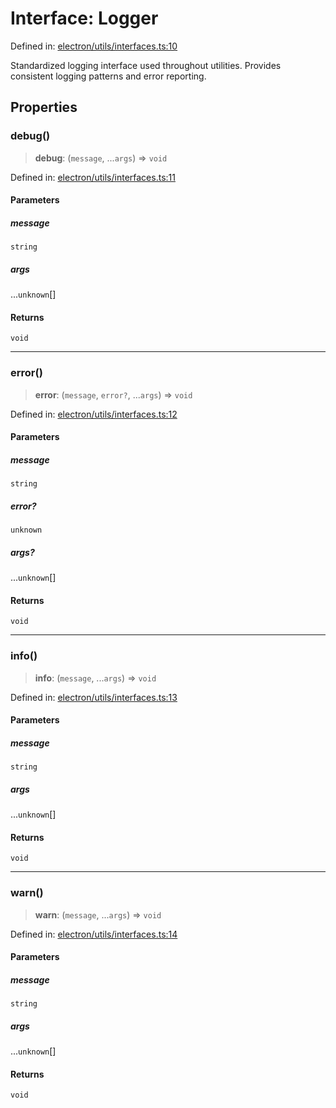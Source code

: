 # Interface: Logger

Defined in: [electron/utils/interfaces.ts:10](https://github.com/Nick2bad4u/Uptime-Watcher/blob/2a45eeb1723f8f7089001af2c92aa07d82dfe7e4/electron/utils/interfaces.ts#L10)

Standardized logging interface used throughout utilities.
Provides consistent logging patterns and error reporting.

## Properties

### debug()

> **debug**: (`message`, ...`args`) => `void`

Defined in: [electron/utils/interfaces.ts:11](https://github.com/Nick2bad4u/Uptime-Watcher/blob/2a45eeb1723f8f7089001af2c92aa07d82dfe7e4/electron/utils/interfaces.ts#L11)

#### Parameters

##### message

`string`

##### args

...`unknown`[]

#### Returns

`void`

***

### error()

> **error**: (`message`, `error?`, ...`args`) => `void`

Defined in: [electron/utils/interfaces.ts:12](https://github.com/Nick2bad4u/Uptime-Watcher/blob/2a45eeb1723f8f7089001af2c92aa07d82dfe7e4/electron/utils/interfaces.ts#L12)

#### Parameters

##### message

`string`

##### error?

`unknown`

##### args?

...`unknown`[]

#### Returns

`void`

***

### info()

> **info**: (`message`, ...`args`) => `void`

Defined in: [electron/utils/interfaces.ts:13](https://github.com/Nick2bad4u/Uptime-Watcher/blob/2a45eeb1723f8f7089001af2c92aa07d82dfe7e4/electron/utils/interfaces.ts#L13)

#### Parameters

##### message

`string`

##### args

...`unknown`[]

#### Returns

`void`

***

### warn()

> **warn**: (`message`, ...`args`) => `void`

Defined in: [electron/utils/interfaces.ts:14](https://github.com/Nick2bad4u/Uptime-Watcher/blob/2a45eeb1723f8f7089001af2c92aa07d82dfe7e4/electron/utils/interfaces.ts#L14)

#### Parameters

##### message

`string`

##### args

...`unknown`[]

#### Returns

`void`

